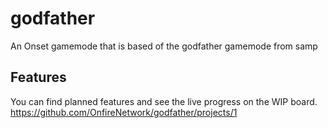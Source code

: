 # godfather
An Onset gamemode that is based of the godfather gamemode from samp

## Features
You can find planned features and see the live progress on the WIP board.
https://github.com/OnfireNetwork/godfather/projects/1
